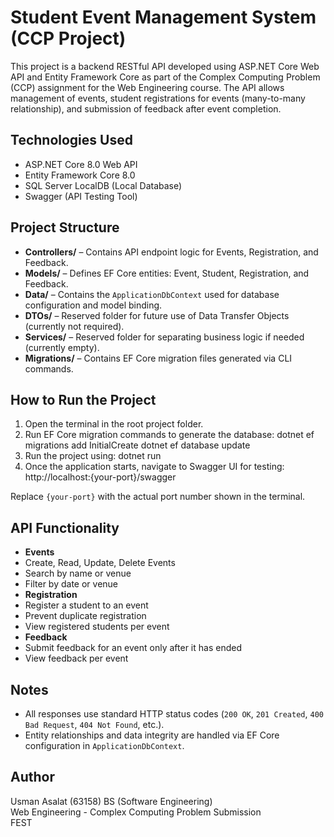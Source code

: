# Student Event Management System (CCP Project)

This project is a backend RESTful API developed using ASP.NET Core Web API and Entity Framework Core as part of the Complex Computing Problem (CCP) assignment for the Web Engineering course. 
The API allows management of events, student registrations for events (many-to-many relationship), and submission of feedback after event completion.

## Technologies Used

- ASP.NET Core 8.0 Web API
- Entity Framework Core 8.0
- SQL Server LocalDB (Local Database)
- Swagger (API Testing Tool)

## Project Structure

- **Controllers/** – Contains API endpoint logic for Events, Registration, and Feedback.
- **Models/** – Defines EF Core entities: Event, Student, Registration, and Feedback.
- **Data/** – Contains the `ApplicationDbContext` used for database configuration and model binding.
- **DTOs/** – Reserved folder for future use of Data Transfer Objects (currently not required).
- **Services/** – Reserved folder for separating business logic if needed (currently empty).
- **Migrations/** – Contains EF Core migration files generated via CLI commands.

## How to Run the Project

1. Open the terminal in the root project folder.
2. Run EF Core migration commands to generate the database:
dotnet ef migrations add InitialCreate
dotnet ef database update
3. Run the project using:
dotnet run
4. Once the application starts, navigate to Swagger UI for testing:
http://localhost:{your-port}/swagger

Replace `{your-port}` with the actual port number shown in the terminal.

## API Functionality

- **Events**
- Create, Read, Update, Delete Events
- Search by name or venue
- Filter by date or venue
- **Registration**
- Register a student to an event
- Prevent duplicate registration
- View registered students per event
- **Feedback**
- Submit feedback for an event only after it has ended
- View feedback per event

## Notes

- All responses use standard HTTP status codes (`200 OK`, `201 Created`, `400 Bad Request`, `404 Not Found`, etc.).
- Entity relationships and data integrity are handled via EF Core configuration in `ApplicationDbContext`.


## Author

Usman Asalat (63158)
BS (Software Engineering)  
Web Engineering - Complex Computing Problem Submission  
FEST
